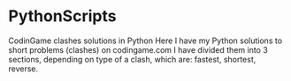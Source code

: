 # PythonScripts
CodinGame clashes solutions in Python
Here I have my Python solutions to short problems (clashes) on codingame.com
I have divided them into 3 sections, depending on type of a clash, which are: fastest, shortest, reverse.
